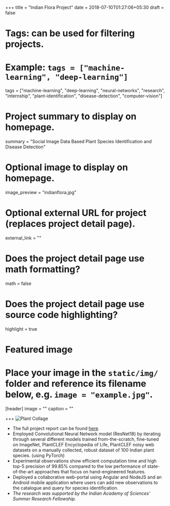 +++
title = "Indian Flora Project"
date = 2018-07-10T01:27:06+05:30
draft = false

# Tags: can be used for filtering projects.
# Example: `tags = ["machine-learning", "deep-learning"]`
tags = ["machine-learning", "deep-learning", "neural-networks", "research", "internship", "plant-identification", "disease-detection", "computer-vision"]

# Project summary to display on homepage.
summary = "Social Image Data Based Plant Species Identification and Disease Detection"

# Optional image to display on homepage.
image_preview = "indianflora.jpg"

# Optional external URL for project (replaces project detail page).
external_link = ""

# Does the project detail page use math formatting?
math = false

# Does the project detail page use source code highlighting?
highlight = true

# Featured image
# Place your image in the `static/img/` folder and reference its filename below, e.g. `image = "example.jpg"`.
[header]
image = ""
caption = ""

+++
![Plant Collage](../../img/indianflora.jpg)

* The full project report can be found [here](https://drive.google.com/file/d/1hhzZYk9c4zbqJtzZ46NwfAZz0b-7W56j/view?usp=sharing).
* Employed Convolutional Neural Network model (ResNet18) by iterating through several different models
trained from-the-scratch, fine-tuned on ImageNet, PlantCLEF Encyclopedia of Life, PlantCLEF noisy web
datasets on a manually collected, robust dataset of 100 Indian plant species. (using PyTorch)
* Experimental observations show efficient computation time and high top-5 precision of 99.85% compared to
the low performance of state-of-the-art approaches that focus on hand-engineered features.
* Deployed a collaborative web-portal using Angular and NodeJS and an Android mobile application where
users can add new observations to the catalogue and query for species identification.
* *The research was supported by the Indian Academy of Sciences’ Summer Research Fellowship.*
